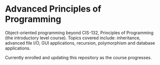 # Advanced Principles of Programming
Object-oriented programming beyond CIS-132, Principles of Programming (the introductory level course). Topics covered include: inheritance, advanced file I/O, GUI applications, recursion, polymorphism and database applications.

Currently enrolled and updating this repository as the course progresses.
